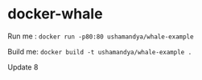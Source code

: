 # docker-whale

Run me : `docker run -p80:80 ushamandya/whale-example`

Build me: `docker build -t ushamandya/whale-example .`

Update 8
